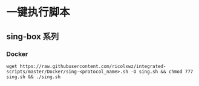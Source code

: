 # 一键执行脚本

## sing-box 系列

### Docker

```
wget https://raw.githubusercontent.com/ricolxwz/integrated-scripts/master/Docker/sing-<protocol_name>.sh -O sing.sh && chmod 777 sing.sh && ./sing.sh
```
